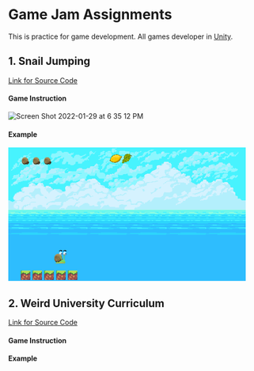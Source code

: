 # Game Jam Assignments
This is practice for game development. All games developer in [Unity](https://unity.com).

## 1. Snail Jumping
[Link for Source Code](https://github.com/cd155/Game_Jam_Assignments/tree/main/Jumping)
#### Game Instruction
<img width="480" alt="Screen Shot 2022-01-29 at 6 35 12 PM" src="https://user-images.githubusercontent.com/16947266/151689384-eda60846-42da-458d-9eda-01bd76776ad0.png">

#### Example
<img width="480" src="https://github.com/cd155/Game_Jam_Assignments/blob/main/Jumping/Recordings/complete.gif">

## 2. Weird University Curriculum
[Link for Source Code](https://github.com/cd155/Game_Jam_Assignments/tree/main/Board%20Control)
#### Game Instruction

#### Example
